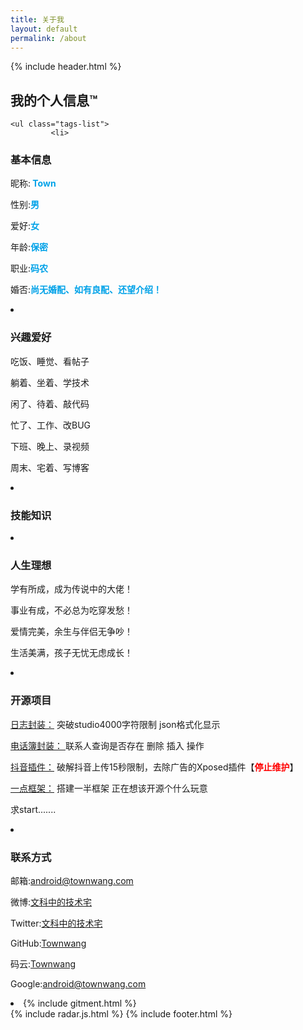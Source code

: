 ```yaml
---
title: 关于我
layout: default
permalink: /about
---
```


{% include header.html %}


<div class="g-banner tags-banner {{ site.postPatterns | prepend: 'post-pattern-' }} {{ site.theme-color | prepend: 'bgcolor-' }}" data-theme="{{ site.theme-color }}">
    <h2>我的个人信息™</h2>
</div>

<main class="tags-content">

    <ul class="tags-list">
             <li>
<H3 class="about-h1">基本信息</H3>
<p>昵称:<strong><span style="color:#00a2e8"> Town</span></strong></p>
<p>性别:<strong><span style="color:#00a2e8">男</span></strong></p>
<p>爱好:<strong><span style="color:#00a2e8">女</span></strong></p>
<p>年龄:<strong><span style="color:#00a2e8">保密</span></strong></p>
<p>职业:<strong><span style="color:#00a2e8">码农</span></strong></p>
<p>婚否:<strong><span style="color:#00a2e8">尚无婚配、如有良配、还望介绍！</span></strong></p>
            </li>
            <li>
<h3 class="about-h2">兴趣爱好</h3>

<p>吃饭、睡觉、看帖子</p>
<p>躺着、坐着、学技术</p>
<p>闲了、待着、敲代码</p>
<p>忙了、工作、改BUG</p>
<p>下班、晚上、录视频</p>
<p>周末、宅着、写博客</p>
            </li>
            <li>
                 <h3 class="about-h6">技能知识</h3>
            <div class="skill" id="skill">
                    </div>
            </li>
            <li>
<h3 class="about-h3">人生理想</h3>
<p>学有所成，成为传说中的大佬！</p>
<p>事业有成，不必总为吃穿发愁！</p>
<p>爱情完美，余生与伴侣无争吵！</p>
<p>生活美满，孩子无忧无虑成长！</p>
            </li>
            <li>
<h3 class="about-h4">开源项目</h3>
<p><a href="https://github.com/Townwang/Log" class="about-a">日志封装：</a> 突破studio4000字符限制 json格式化显示</p>
<p><a href="https://github.com/Townwang/ContactInsert " class="about-a">电话簿封装： </a> 联系人查询是否存在  删除  插入 操作</p>
<p><a href="https://github.com/Townwang/AwemeTown" class="about-a">抖音插件：</a> 破解抖音上传15秒限制，去除广告的Xposed插件【<strong><span style="color:red">停止维护</span></strong>】</p>
<p><a href="https://github.com/Townwang/Town" class="about-a">一点框架：</a> 搭建一半框架 正在想该开源个什么玩意</p>
<p>求start.......</p>
            </li>
            <li>
<h3 class="about-h5">联系方式</h3>

<p>邮箱:<a href="mailto:android@townwang.com" class="about-a">android@townwang.com</a></p>
<p>微博:<a href="https://weibo.com/townwang" class="about-a">文科中的技术宅</a></p>
<p>Twitter:<a href="https://twitter.com/townwang" class="about-a">文科中的技术宅</a></p>
<p>GitHub:<a href="https://github.com/Townwang" class="about-a">Townwang</a></p>
<p>码云:<a href="https://gitee.com/TownWang/events" class="about-a">Townwang</a></p>
<p>Google:<a href="#" class="about-a">android@townwang.com</a></p>
            </li>
            <li>
                 {% include gitment.html %}
            </li>
    </ul>
</main>
 {% include radar.js.html %}
{% include footer.html %}